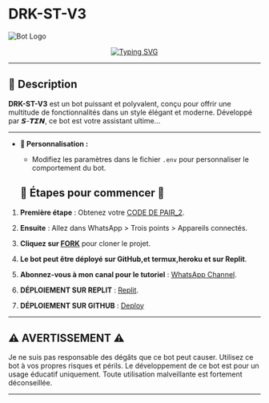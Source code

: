 # DRK-ST-V3

![Bot Logo](https://telegra.ph/file/9e6011a5890dd05586b6e.jpg)

<p align="center">
  <a href="https://git.io/typing-svg">
    <img src="https://readme-typing-svg.demolab.com?font=EB+Garamond&weight=800&size=28&duration=4000&pause=1000&random=false&width=435&lines=+:DRK_ST_V3;WHATSAPP+ST+x+BOT;DEVELOPPER+PAR+𝙎-𝙏𝞢𝞜" alt="Typing SVG" />
  </a>
</p>

---

## 🌟 Description

**DRK-ST-V3** est un bot puissant et polyvalent, conçu pour offrir une multitude de fonctionnalités dans un style élégant et moderne. Développé par 𝙎-𝙏𝞢𝞜, ce bot est votre assistant ultime...

---

- **🎨 Personnalisation :**
  - Modifiez les paramètres dans le fichier `.env` pour personnaliser le comportement du bot.

  ## 🚀 Étapes pour commencer 🚀

1. **Première étape** : Obtenez votre [CODE DE PAIR_2](https://drk-ses.onrender.com).
2. **Ensuite** : Allez dans WhatsApp > Trois points > Appareils connectés.
3. **Cliquez sur [FORK](https://github.com/Sandro-sten/DRK_ST_V1/fork)** pour cloner le projet.
4. **Le bot peut être déployé sur GitHub,et termux,heroku et sur Replit**.
5. **Abonnez-vous à mon canal pour le tutoriel** : [WhatsApp Channel](https://whatsapp.com/channel/0029Vakp0UnICVfe3I2Fe72w).

6. **DÉPLOIEMENT SUR REPLIT** : [Replit](https://replit.com/@darksten4/DRKSTV1?s=app).
6. **DÉPLOIEMENT SUR GITHUB** : [Deploy](https://github.com/Dark-S-TEN/DRK_ST_V1/actions)
---

## ⚠️ AVERTISSEMENT ⚠️

Je ne suis pas responsable des dégâts que ce bot peut causer. Utilisez ce bot à vos propres risques et périls. Le développement de ce bot est pour un usage éducatif uniquement. Toute utilisation malveillante est fortement déconseillée.

---
